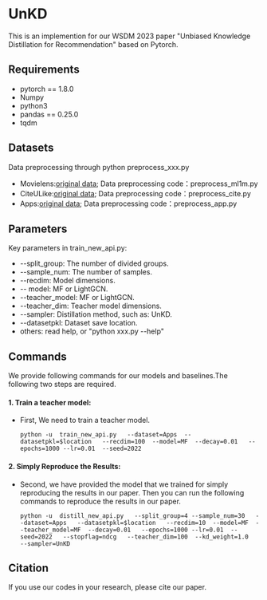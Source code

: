# UnKD
This is an implemention for our WSDM 2023 paper "Unbiased Knowledge Distillation for Recommendation" based on Pytorch.

## Requirements
+ pytorch == 1.8.0
+ Numpy
+ python3
+ pandas == 0.25.0
+ tqdm

## Datasets
Data preprocessing through python preprocess_xxx.py
+ Movielens:[original data](https://grouplens.org/datasets/movielens/);  Data preprocessing code：preprocess_ml1m.py
+ CiteULike:[original data](https://github.com/changun/CollMetric); Data preprocessing code：preprocess_cite.py
+ Apps:[original data](http://jmcauley.ucsd.edu/data/amazon/links.html); Data preprocessing code：preprocess_app.py

## Parameters
Key parameters in train_new_api.py:
+ --split_group: The number of divided groups.
+ --sample_num: The number of samples.
+ --recdim: Model dimensions.
+ -- model: MF or LightGCN.
+ --teacher_model: MF or LightGCN.
+ --teacher_dim: Teacher model dimensions.
+ --sampler: Distillation method, such as: UnKD.
+ --datasetpkl: Dataset save location.
+ others: read help, or "python xxx.py --help"

## Commands 
We provide following commands for our models and baselines.The following two steps are required.
#### 1. Train a teacher model:
+ First, We need to train a teacher model.
  ```
  python -u  train_new_api.py   --dataset=Apps  --datasetpkl=$location   --recdim=100  --model=MF  --decay=0.01   --epochs=1000 --lr=0.01  --seed=2022
  ```
  
#### 2. Simply Reproduce the Results:
+ Second, we have provided the model that we trained for simply reproducing the results in our paper. Then you can run the following commands to reproduce the results in our paper.
  ```
  python -u  distill_new_api.py   --split_group=4 --sample_num=30   --dataset=Apps   --datasetpkl=$location   --recdim=10  --model=MF  --teacher_model=MF  --decay=0.01   --epochs=1000 --lr=0.01  --seed=2022   --stopflag=ndcg   --teacher_dim=100  --kd_weight=1.0   --sampler=UnKD
  ```
 
## Citation
If you use our codes in your research, please cite our paper.

